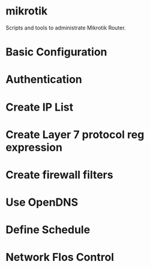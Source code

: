 # mikrotik
Scripts and tools to administrate Mikrotik Router.
# Basic Configuration
# Authentication
# Create IP List
# Create Layer 7 protocol reg expression
# Create firewall filters
# Use OpenDNS
# Define Schedule
# Network Flos Control
